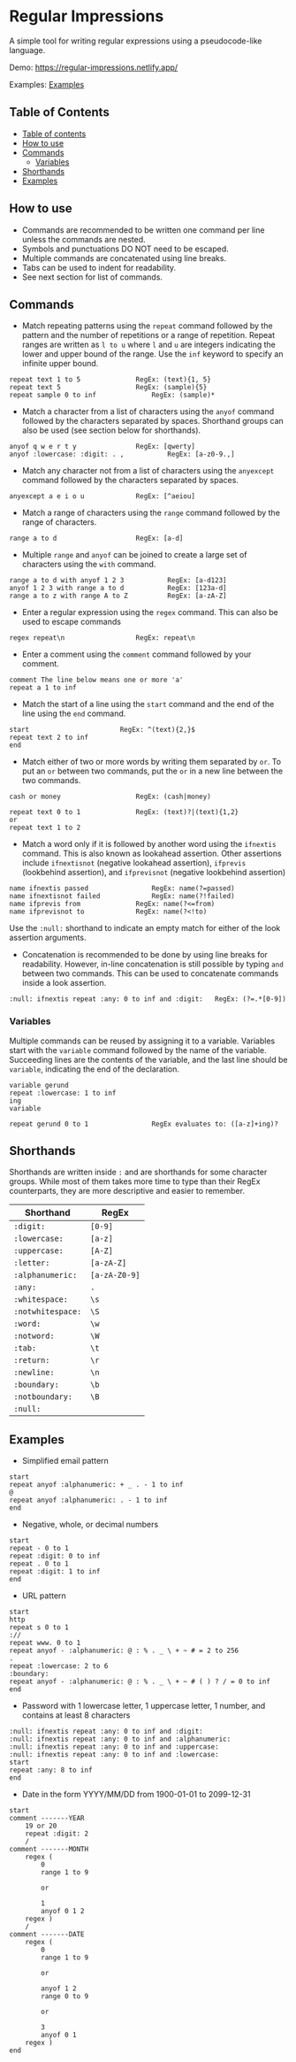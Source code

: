 # Regular Impressions

A simple tool for writing regular expressions using a pseudocode-like language.

Demo: https://regular-impressions.netlify.app/

Examples: [Examples](#examples)

## Table of Contents

<!--ts-->
   * [Table of contents](#table-of-contents)
   * [How to use](#how-to-use)
   * [Commands](#commands)
      * [Variables](#variables)
   * [Shorthands](#shorthands)
   * [Examples](#examples)
<!--te-->

## How to use

- Commands are recommended to be written one command per line unless the commands are nested.
- Symbols and punctuations DO NOT need to be escaped.
- Multiple commands are concatenated using line breaks.
- Tabs can be used to indent for readability.
- See next section for list of commands.

## Commands

- Match repeating patterns using the `repeat` command followed by the pattern and the number of repetitions or a range of repetition.
Repeat ranges are written as `l to u` where `l` and `u` are integers indicating the lower and upper bound of the range.
Use the `inf` keyword to specify an infinite upper bound.

```
repeat text 1 to 5				RegEx: (text){1, 5}
repeat text 5					RegEx: (sample){5}
repeat sample 0 to inf				RegEx: (sample)*
```

- Match a character from a list of characters using the `anyof` command followed by the characters separated by spaces.
Shorthand groups can also be used (see section below for shorthands).

```
anyof q w e r t y				RegEx: [qwerty]
anyof :lowercase: :digit: . ,			RegEx: [a-z0-9.,]
```

- Match any character not from a list of characters using the `anyexcept` command followed by the characters separated by spaces.

```
anyexcept a e i o u				RegEx: [^aeiou]
```

- Match a range of characters using the `range` command followed by the range of characters.
```
range a to d					RegEx: [a-d]
```

- Multiple `range` and `anyof` can be joined to create a large set of characters using the `with` command.
```
range a to d with anyof 1 2 3			RegEx: [a-d123]
anyof 1 2 3 with range a to d			RegEx: [123a-d]
range a to z with range A to Z			RegEx: [a-zA-Z]
```

- Enter a regular expression using the `regex` command. This can also be used to escape commands
```
regex repeat\n					RegEx: repeat\n
```

- Enter a comment using the `comment` command followed by your comment.
```
comment The line below means one or more 'a'
repeat a 1 to inf
```

- Match the start of a line using the `start` command and the end of the line using the `end` command.
```
start						RegEx: ^(text){2,}$
repeat text 2 to inf
end
```

- Match either of two or more words by writing them separated by `or`.
To put an `or` between two commands, put the `or` in a new line between the two commands.
```
cash or money					RegEx: (cash|money)

repeat text 0 to 1				RegEx: (text)?|(text){1,2}
or
repeat text 1 to 2
```

- Match a word only if it is followed by another word using the `ifnextis` command. This is also known as lookahead assertion.
Other assertions include `ifnextisnot` (negative lookahead assertion), `ifprevis` (lookbehind assertion), and `ifprevisnot` (negative lookbehind assertion)
```
name ifnextis passed				RegEx: name(?=passed)
name ifnextisnot failed				RegEx: name(?!failed)
name ifprevis from				RegEx: name(?<=from)
name ifprevisnot to				RegEx: name(?<!to)
```
Use the `:null:` shorthand to indicate an empty match for either of the look assertion arguments.

- Concatenation is recommended to be done by using line breaks for readability. However, in-line concatenation is still possible by typing `and` between two commands. This can be used to concatenate commands inside a look assertion.
```
:null: ifnextis repeat :any: 0 to inf and :digit:	RegEx: (?=.*[0-9])
```

### Variables
Multiple commands can be reused by assigning it to a variable. Variables start with the `variable` command followed by the name of the variable. Succeeding lines are the contents of the variable, and the last line should be `variable`, indicating the end of the declaration.
```
variable gerund
repeat :lowercase: 1 to inf
ing
variable

repeat gerund 0 to 1				RegEx evaluates to: ([a-z]+ing)?
```

## Shorthands

Shorthands are written inside `:` and are shorthands for some character groups. While most of them takes more time to type than their RegEx counterparts, they are more descriptive and easier to remember.

| Shorthand         | RegEx         |
|-------------------|---------------|
| `:digit:`         | `[0-9]`       |
| `:lowercase:`     | `[a-z]`       |
| `:uppercase:`     | `[A-Z]`       |
| `:letter:`        | `[a-zA-Z]`    |
| `:alphanumeric:`  | `[a-zA-Z0-9]` |
| `:any:`           | `.`           |
| `:whitespace:`    | `\s`          |
| `:notwhitespace:` | `\S`          |
| `:word:`          | `\w`          |
| `:notword:`       | `\W`          |
| `:tab:`           | `\t`          |
| `:return:`        | `\r`          |
| `:newline:`       | `\n`          |
| `:boundary:`      | `\b`          |
| `:notboundary:`   | `\B`          |
| `:null:`          |               |

## Examples
- Simplified email pattern
```
start
repeat anyof :alphanumeric: + _ . - 1 to inf
@
repeat anyof :alphanumeric: . - 1 to inf
end
```

- Negative, whole, or decimal numbers
```
start
repeat - 0 to 1
repeat :digit: 0 to inf
repeat . 0 to 1
repeat :digit: 1 to inf
end
```

- URL pattern
```
start
http
repeat s 0 to 1
://
repeat www. 0 to 1
repeat anyof - :alphanumeric: @ : % . _ \ + ~ # = 2 to 256
.
repeat :lowercase: 2 to 6
:boundary:
repeat anyof - :alphanumeric: @ : % . _ \ + ~ # ( ) ? / = 0 to inf
end
```

- Password with 1 lowercase letter, 1 uppercase letter, 1 number, and contains at least 8 characters
```
:null: ifnextis repeat :any: 0 to inf and :digit:
:null: ifnextis repeat :any: 0 to inf and :alphanumeric:
:null: ifnextis repeat :any: 0 to inf and :uppercase:
:null: ifnextis repeat :any: 0 to inf and :lowercase:
start
repeat :any: 8 to inf
end
```

- Date in the form YYYY/MM/DD from 1900-01-01 to 2099-12-31
```
start
comment -------YEAR
	19 or 20
	repeat :digit: 2
	/
comment -------MONTH
	regex (
		0
		range 1 to 9

		or

		1
		anyof 0 1 2
	regex )
	/
comment -------DATE
	regex (
		0
		range 1 to 9

		or

		anyof 1 2
		range 0 to 9

		or

		3
		anyof 0 1
	regex )
end
```